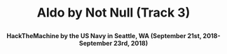 # <p align="center">Aldo by Not Null (Track 3)</p>

#### <p align="center">HackTheMachine by the US Navy in Seattle, WA (September 21st, 2018-September 23rd, 2018)</p>

